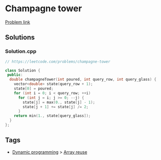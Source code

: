 # Champagne tower

[Problem link](https://leetcode.com/problems/champagne-tower)

## Solutions


### Solution.cpp
```cpp
// https://leetcode.com/problems/champagne-tower

class Solution {
 public:
  double champagneTower(int poured, int query_row, int query_glass) {
    vector<double> state(query_row + 1);
    state[0] = poured;
    for (int i = 0; i < query_row; ++i)
      for (int j = i; j >= 0; --j) {
        state[j] = max(0., state[j] - 1);
        state[j + 1] += state[j] /= 2;
      }
    return min(1., state[query_glass]);
  }
};
```
## Tags

* [Dynamic programming](/Collections/dynamic-programming.md#dynamic-programming) > [Array reuse](/Collections/dynamic-programming.md#array-reuse)
